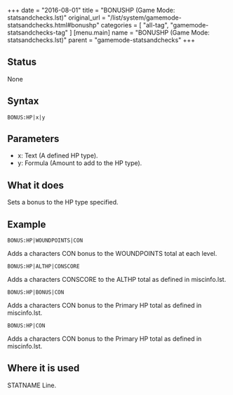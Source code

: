 +++
date = "2016-08-01"
title = "BONUSHP (Game Mode: statsandchecks.lst)"
original_url = "/list/system/gamemode-statsandchecks.html#bonushp"
categories = [ "all-tag", "gamemode-statsandchecks-tag" ]
[menu.main]
    name = "BONUSHP (Game Mode: statsandchecks.lst)"
    parent = "gamemode-statsandchecks"
+++

## Status

None

## Syntax

`BONUS:HP|x|y`

## Parameters

-   x: Text (A defined HP type).
-   y: Formula (Amount to add to the HP type).



What it does
------------

Sets a bonus to the HP type specified.

Example
-------

`BONUS:HP|WOUNDPOINTS|CON`

Adds a characters CON bonus to the WOUNDPOINTS total at each level.

`BONUS:HP|ALTHP|CONSCORE`

Adds a characters CONSCORE to the ALTHP total as defined in
miscinfo.lst.

`BONUS:HP|BONUS|CON`

Adds a characters CON bonus to the Primary HP total as defined in
miscinfo.lst.

`BONUS:HP|CON`

Adds a characters CON bonus to the Primary HP total as defined in
miscinfo.lst.

Where it is used
----------------

STATNAME Line.

